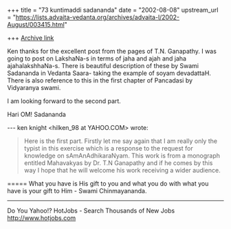 +++
title = "73 kuntimaddi sadananda"
date = "2002-08-08"
upstream_url = "https://lists.advaita-vedanta.org/archives/advaita-l/2002-August/003415.html"

+++
[Archive link](https://lists.advaita-vedanta.org/archives/advaita-l/2002-August/003415.html)

Ken thanks for the excellent post from the pages of T.N. Ganapathy.
I
was going to post on LakshaNa-s in terms of jaha and ajah and jaha
ajahalakshhaNa-s.  There is beautiful description of these by Swami
Sadananda in Vedanta Saara- taking the example of soyam devadattaH.
There is also reference to this in the first chapter of Pancadasi by
Vidyaranya swami.

I am looking forward to the second part.

Hari OM!
Sadananda


--- ken knight <hilken_98 at YAHOO.COM> wrote:

> Here is the first part. Firstly let me say again that
> I am really only the typist in this exercise which is
> a response to the request for knowledge on
> sAmAnAdhikaraNyam.
> This work is from a monograph entitled Mahavakyas by
> Dr. T.N Ganapathy and if he comes by this way I hope
> that he will welcome his work receiving a wider
> audience.


=====
What you have is His gift to you and what you do with what you have is your gift to Him - Swami Chinmayananda.

__________________________________________________
Do You Yahoo!?
HotJobs - Search Thousands of New Jobs
http://www.hotjobs.com


